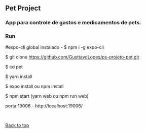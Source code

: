 ## Pet Project

### App para controle de gastos e medicamentos de pets.

### Run

#expo-cli global instalado - $ npm i -g expo-cli

$ git clone https://github.com/GusttavoLopes/ps-projeto-pet.git

$ cd pet

$ yarn install

$ expo install ou npm install

$ npm start (yarn web ou npm run web)

porta:19006 - http://localhost:19006/

&#xa0;

<a href="#top">Back to top</a>
